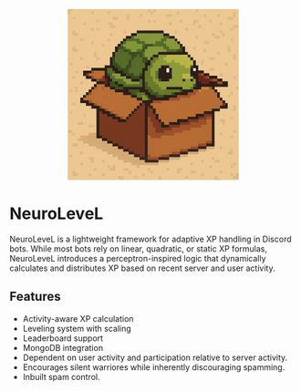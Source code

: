 <p align="center">
  <img src="./NeuroLeveL/logo.png" width="300" alt="NeuroLeveL Logo" />
</p>

# NeuroLeveL
NeuroLeveL is a lightweight framework for adaptive XP handling in Discord bots. While most bots rely on linear, quadratic, or static XP formulas, NeuroLeveL introduces a perceptron-inspired logic that dynamically calculates and distributes XP based on recent server and user activity.
## Features
- Activity-aware XP calculation
- Leveling system with scaling
- Leaderboard support
- MongoDB integration
- Dependent on user activity and participation relative to server activity.
- Encourages silent warriores while inherently discouraging spamming.
- Inbuilt spam control.
